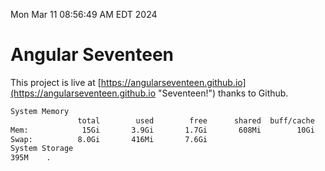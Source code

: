 Mon Mar 11 08:56:49 AM EDT 2024

# Angular Seventeen


This project is live at [https://angularseventeen.github.io](https://angularseventeen.github.io "Seventeen!") thanks to Github.

```bash
System Memory
               total        used        free      shared  buff/cache   available
Mem:            15Gi       3.9Gi       1.7Gi       608Mi        10Gi        11Gi
Swap:          8.0Gi       416Mi       7.6Gi
System Storage
395M	.
```
```bash
